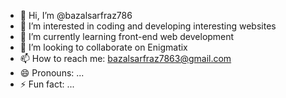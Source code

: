 - 👋 Hi, I’m @bazalsarfraz786
- 👀 I’m interested in coding and developing interesting websites
- 🌱 I’m currently learning front-end web development
- 💞️ I’m looking to collaborate on Enigmatix
- 📫 How to reach me: bazalsarfraz7863@gmail.com
- 😄 Pronouns: ...
- ⚡ Fun fact: ...

<!---
bazalsarfraz786/bazalsarfraz786 is a ✨ special ✨ repository because its `README.md` (this file) appears on your GitHub profile.
You can click the Preview link to take a look at your changes.
--->
